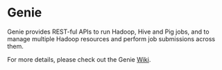 Genie
=====

Genie provides REST-ful APIs to run Hadoop, Hive and Pig jobs, and to manage multiple 
Hadoop resources and perform job submissions across them.

For more details, please check out the Genie [Wiki](https://github.com/Netflix/genie/wiki).
